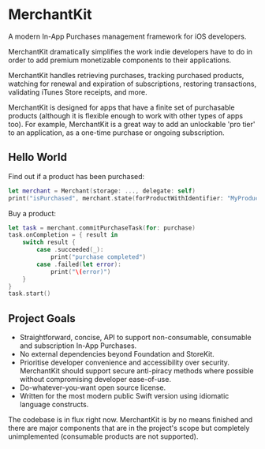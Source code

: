 # MerchantKit
A modern In-App Purchases management framework for iOS developers.

MerchantKit dramatically simplifies the work indie developers have to do in order to add premium monetizable components to their applications.

MerchantKit handles retrieving purchases, tracking purchased products, watching for renewal and expiration of subscriptions, restoring transactions, validating iTunes Store receipts, and more. 

MerchantKit is designed for apps that have a finite set of purchasable products (although it is flexible enough to work with other types of apps too). For example, MerchantKit is a great way to add an unlockable 'pro tier' to an application, as a one-time purchase or ongoing subscription.

## Hello World

Find out if a product has been purchased:

```swift
let merchant = Merchant(storage: ..., delegate: self)
print("isPurchased", merchant.state(forProductWithIdentifier: "MyProductIdentifier").isPurchased)
```

Buy a product:

```swift
let task = merchant.commitPurchaseTask(for: purchase)
task.onCompletion = { result in 
    switch result {
        case .succeeded(_):
            print("purchase completed")
        case .failed(let error):
            print("\(error)")
    }
}
task.start()
```

## Project Goals

- Straightforward, concise, API to support non-consumable, consumable and subscription In-App Purchases.
- No external dependencies beyond Foundation and StoreKit.
- Prioritise developer convenience and accessibility over security. MerchantKit should support secure anti-piracy methods where possible without compromising developer ease-of-use.
- Do-whatever-you-want open source license.
- Written for the most modern public Swift version using idiomatic language constructs.

The codebase is in flux right now. MerchantKit is by no means finished and there are major components that are in the project's scope but completely unimplemented (consumable products are not supported). 
